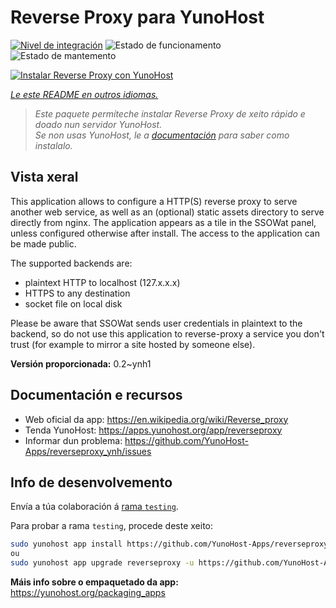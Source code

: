 <!--
NOTA: Este README foi creado automáticamente por <https://github.com/YunoHost/apps/tree/master/tools/readme_generator>
NON debe editarse manualmente.
-->

# Reverse Proxy para YunoHost

[![Nivel de integración](https://dash.yunohost.org/integration/reverseproxy.svg)](https://dash.yunohost.org/appci/app/reverseproxy) ![Estado de funcionamento](https://ci-apps.yunohost.org/ci/badges/reverseproxy.status.svg) ![Estado de mantemento](https://ci-apps.yunohost.org/ci/badges/reverseproxy.maintain.svg)

[![Instalar Reverse Proxy con YunoHost](https://install-app.yunohost.org/install-with-yunohost.svg)](https://install-app.yunohost.org/?app=reverseproxy)

*[Le este README en outros idiomas.](./ALL_README.md)*

> *Este paquete permíteche instalar Reverse Proxy de xeito rápido e doado nun servidor YunoHost.*  
> *Se non usas YunoHost, le a [documentación](https://yunohost.org/install) para saber como instalalo.*

## Vista xeral

This application allows to configure a HTTP(S) reverse proxy to serve another web service, as well as an (optional) static assets directory to serve directly from nginx. The application appears as a tile in the SSOWat panel, unless configured otherwise after install. The access to the application can be made public.

The supported backends are:

- plaintext HTTP to localhost (127.x.x.x)
- HTTPS to any destination
- socket file on local disk

Please be aware that SSOWat sends user credentials in plaintext to the backend, so do not use this application to reverse-proxy a service you don't trust (for example to mirror a site hosted by someone else).


**Versión proporcionada:** 0.2~ynh1
## Documentación e recursos

- Web oficial da app: <https://en.wikipedia.org/wiki/Reverse_proxy>
- Tenda YunoHost: <https://apps.yunohost.org/app/reverseproxy>
- Informar dun problema: <https://github.com/YunoHost-Apps/reverseproxy_ynh/issues>

## Info de desenvolvemento

Envía a túa colaboración á [rama `testing`](https://github.com/YunoHost-Apps/reverseproxy_ynh/tree/testing).

Para probar a rama `testing`, procede deste xeito:

```bash
sudo yunohost app install https://github.com/YunoHost-Apps/reverseproxy_ynh/tree/testing --debug
ou
sudo yunohost app upgrade reverseproxy -u https://github.com/YunoHost-Apps/reverseproxy_ynh/tree/testing --debug
```

**Máis info sobre o empaquetado da app:** <https://yunohost.org/packaging_apps>
